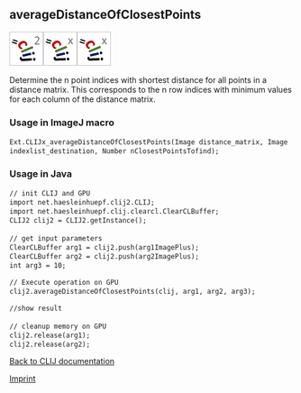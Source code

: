 ## averageDistanceOfClosestPoints
![Image](images/mini_clij2_logo.png)![Image](images/mini_clijx_logo.png)![Image](images/mini_clijx_logo.png)

Determine the n point indices with shortest distance for all points in a distance matrix.
This corresponds to the n row indices with minimum values for each column of the distance matrix.

### Usage in ImageJ macro
```
Ext.CLIJx_averageDistanceOfClosestPoints(Image distance_matrix, Image indexlist_destination, Number nClosestPointsTofind);
```


### Usage in Java
```
// init CLIJ and GPU
import net.haesleinhuepf.clij2.CLIJ;
import net.haesleinhuepf.clij.clearcl.ClearCLBuffer;
CLIJ2 clij2 = CLIJ2.getInstance();

// get input parameters
ClearCLBuffer arg1 = clij2.push(arg1ImagePlus);
ClearCLBuffer arg2 = clij2.push(arg2ImagePlus);
int arg3 = 10;
```

```
// Execute operation on GPU
clij2.averageDistanceOfClosestPoints(clij, arg1, arg2, arg3);
```

```
//show result

// cleanup memory on GPU
clij2.release(arg1);
clij2.release(arg2);
```


[Back to CLIJ documentation](https://clij.github.io/)

[Imprint](https://clij.github.io/imprint)

